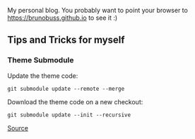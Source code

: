 My personal blog. You probably want to point your browser to https://brunobuss.github.io to see it :)

## Tips and Tricks for myself

### Theme Submodule

Update the theme code:
```
git submodule update --remote --merge
```

Download the theme code on a new checkout:
```
git submodule update --init --recursive
```

[Source](https://www.banjocode.com/post/hugo/hugo-theme-submodules)